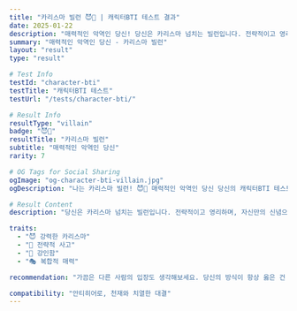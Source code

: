 ```yaml
---
title: "카리스마 빌런 😈🖤 | 캐릭터BTI 테스트 결과"
date: 2025-01-22
description: "매력적인 악역인 당신! 당신은 카리스마 넘치는 빌런입니다. 전략적이고 영리하며, 자신만의 신념으로 세상을 바꾸려 합니다. 때로는 주인공보다 더 매력적이고 공감을 얻는 복잡한 캐릭터예요...."
summary: "매력적인 악역인 당신 - 카리스마 빌런"
layout: "result"
type: "result"

# Test Info
testId: "character-bti"
testTitle: "캐릭터BTI 테스트"
testUrl: "/tests/character-bti/"

# Result Info
resultType: "villain"
badge: "😈🖤"
resultTitle: "카리스마 빌런"
subtitle: "매력적인 악역인 당신"
rarity: 7

# OG Tags for Social Sharing
ogImage: "og-character-bti-villain.jpg"
ogDescription: "나는 카리스마 빌런! 😈🖤 매력적인 악역인 당신 당신의 캐릭터BTI 테스트 결과는?"

# Result Content
description: "당신은 카리스마 넘치는 빌런입니다. 전략적이고 영리하며, 자신만의 신념으로 세상을 바꾸려 합니다. 때로는 주인공보다 더 매력적이고 공감을 얻는 복잡한 캐릭터예요."

traits:
  - "😈 강력한 카리스마"
  - "🧠 전략적 사고"
  - "💪 강인함"
  - "🎭 복합적 매력"

recommendation: "가끔은 다른 사람의 입장도 생각해보세요. 당신의 방식이 항상 옳은 건 아니에요!"

compatibility: "안티히어로, 천재와 치열한 대결"
---
```

